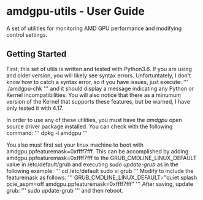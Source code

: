 # amdgpu-utils - User Guide
A set of utilities for monitoring AMD GPU performance and modifying control settings.

## Getting Started
First, this set of utils is written and tested with Python3.6.  If you are using and older
version, you will likely see syntax errors.  Unfortuntately, I don't know how to catch a
syntax error, so if you have issues, just execute:
'''
./amdgpu-chk
'''
and it should display a message indicating any Python or Kernel incompatibilities.  You will
also notice that there as a minumum version of the Kernel that supports these features, but be
warned, I have only tested it with 4.17.

In order to use any of these utilities, you must have the *amdgpu* open source driver
package installed. You can check with the following command:
'''
dpkg -l amdgpu
'''

You also must first set your linux machine to boot with amdgpu.ppfeaturemask=0xffff7fff.  This
can be accomplished by adding amdgpu.ppfeaturemask=0xffff7fff to the GRUB_CMDLINE_LINUX_DEFAULT
value in /etc/default/grub and executing *sudo update-grub* as in the following example:
'''
cd /etc/default
sudo vi grub
'''
Modify to include the featuremask as follows:
'''
GRUB_CMDLINE_LINUX_DEFAULT="quiet splash pcie_aspm=off amdgpu.ppfeaturemask=0xffff7fff"
'''
After saving, update grub:
'''
sudo update-grub
'''
and then reboot.


